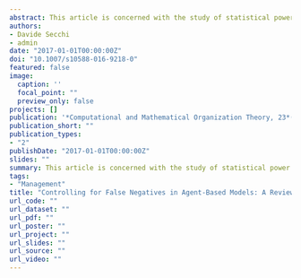```yaml
---
abstract: This article is concerned with the study of statistical power in agent-based modeling (ABM). After an overview of classic statistics theory on how to interpret Type-II error (whose occurrence is also referred to as a false negative) and power, the manuscript presents a study on ABM simulation articles published in management journals and other outlets likely to publish management and organizational research. Findings show that most studies are underpowered, with some being overpowered. After discussing the risks of under- and overpower, we present two formulas to approximate the number of simulation runs to reach an appropriate level of power. The study concludes with the importance for organizational behavior scholars to perform their models in an attempt to reach a power of 0.95 or higher at the 0.01 significance level.
authors:
- Davide Secchi
- admin
date: "2017-01-01T00:00:00Z"
doi: "10.1007/s10588-016-9218-0"
featured: false
image:
  caption: ''
  focal_point: ""
  preview_only: false
projects: []
publication: '*Computational and Mathematical Organization Theory, 23*(1), 94-121'
publication_short: ""
publication_types:
- "2"
publishDate: "2017-01-01T00:00:00Z"
slides: ""
summary: This article is concerned with the study of statistical power in agent-based modeling (ABM). After an overview of classic statistics theory on how to interpret Type-II error (whose occurrence is also referred to as a false negative) and power, the manuscript presents a study on ABM simulation articles published in management journals and other outlets likely to publish management and organizational research. Findings show that most studies are underpowered, with some being overpowered. After discussing the risks of under- and overpower, we present two formulas to approximate the number of simulation runs to reach an appropriate level of power. The study concludes with the importance for organizational behavior scholars to perform their models in an attempt to reach a power of 0.95 or higher at the 0.01 significance level.
tags:
- "Management"
title: "Controlling for False Negatives in Agent-Based Models: A Review of Power Analysis in Organizational Research"
url_code: ""
url_dataset: ""
url_pdf: ""
url_poster: ""
url_project: ""
url_slides: ""
url_source: ""
url_video: ""
---
```


<script type="text/javascript" src="//cdn.plu.mx/widget-details.js"></script>
<a href="https://plu.mx/plum/a/?doi=10.1007/s10588-016-9218-0" class="plumx-details"></a>

